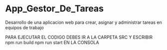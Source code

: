 # App_Gestor_De_Tareas
Desarrollo de una aplicacion web para crear, asignar y administrar tareas en equipos de trabajo


PARA EJECUTAR EL CODIGO DEBES IR A LA CARPETA SRC Y ESCRIBIR
npm run build
npm run start
EN LA CONSOLA


